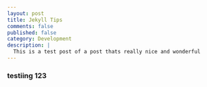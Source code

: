```yaml
---
layout: post
title: Jekyll Tips
comments: false
published: false
category: Development
description: |
  This is a test post of a post thats really nice and wonderful
---
```


### testiing 123


<!--
![yakocat]({{ site.url }}/imgs/yaktocat.png) -->
